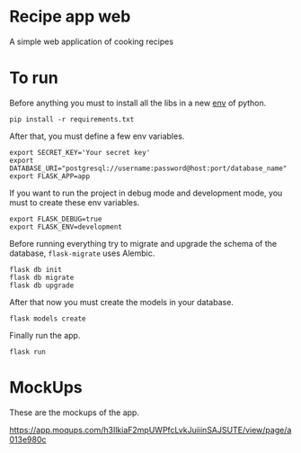 # Recipe app web
A simple web application of cooking recipes
# To run
Before anything you must to install all the libs in a new [env](https://docs.python.org/3/library/venv.html) of python.
```
pip install -r requirements.txt
```
After that, you must define a few env variables.
```
export SECRET_KEY='Your secret key'
export DATABASE_URI="postgresql://username:password@host:port/database_name"
export FLASK_APP=app
```
If you want to run the project in debug mode and development mode, you must to create these env variables.
```
export FLASK_DEBUG=true
export FLASK_ENV=development
```
Before running everything try to migrate and upgrade the schema of the database, `flask-migrate` uses Alembic.
```
flask db init
flask db migrate
flask db upgrade
```
After that now you must create the models in your database.
```
flask models create
```
Finally run the app.
```
flask run
```
# MockUps
These are the mockups of the app.

https://app.moqups.com/h3IlkiaF2mpUWPfcLvkJuiiinSAJSUTE/view/page/a013e980c

